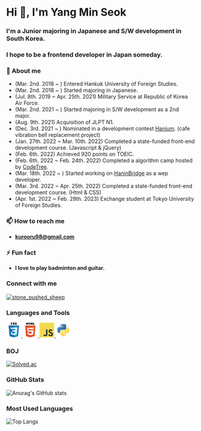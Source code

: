 <h1 align="left">Hi 👋, I'm Yang Min Seok</h1>
<h3 align="left">I'm a Junior majoring in Japanese and S/W development in South Korea.</h3>
<h3 align="left">I hope to be a frontend developer in Japan someday.</h3>
<h3 align="left">🔭 About me</h3>

- (Mar. 2nd. 2018 ~ ) Entered Hankuk University of Foreign Studies.
- (Mar. 2nd. 2018 ~ ) Started majoring in Japanese.
- (Jul. 8th. 2019 ~ Apr. 25th. 2021) Military Service at Republic of Korea Air Force.
- (Mar. 2nd. 2021 ~ ) Started majoring in S/W development as a 2nd major.
- (Aug. 9th. 2021) Acquisition of JLPT N1.
- (Dec. 3rd. 2021 ~ ) Nominated in a development contest [Hanium](https://github.com/2jaebbang/Hanium-SmartBell). (cafe vibration bell replacement project)
- (Jan. 27th. 2022 ~ Mar. 10th. 2022) Completed a state-funded front-end development course. (Javascript & jQuery)
- (Feb. 6th. 2022) Achieved 920 points on TOEIC.
- (Feb. 6th. 2022 ~ Feb. 24th. 2022) Completed a algorithm camp hosted by [CodeTree](https://www.codetree.ai/).
- (Mar. 18th. 2022 ~ ) Started working on [HaninBridge](https://www.haninbridge.com) as a wep developer.
- (Mar. 3rd. 2022 ~ Apr. 25th. 2022) Completed a state-funded front-end development course. (Html & CSS)
- (Apr. 1st. 2022 ~ Feb. 28th. 2023) Exchange student at Tokyo University of Foreign Studies.

<h3 align="left">📫 How to reach me</h3>

- **kurooru98@gmail.com**

<h3 align="left">⚡ Fun fact </h3>

- **I love to play badminton and guitar.**

<h3 align="left">Connect with me</h3>
<p align="left">
<a href="https://instagram.com/stone_pushed_sheep_bangkok" target="blank"><img align="center" src="https://raw.githubusercontent.com/rahuldkjain/github-profile-readme-generator/master/src/images/icons/Social/instagram.svg" alt="stone_pushed_sheep" height="30" width="40" /></a>
</p>

<h3 align="left">Languages and Tools</h3>
<p align="left"> <a href="https://www.w3schools.com/css/" target="_blank" rel="noreferrer"> <img src="https://raw.githubusercontent.com/devicons/devicon/master/icons/css3/css3-original-wordmark.svg" alt="css3" width="40" height="40"/> </a> <a href="https://www.w3.org/html/" target="_blank" rel="noreferrer"> <img src="https://raw.githubusercontent.com/devicons/devicon/master/icons/html5/html5-original-wordmark.svg" alt="html5" width="40" height="40"/> </a> <a href="https://developer.mozilla.org/en-US/docs/Web/JavaScript" target="_blank" rel="noreferrer"> <img src="https://raw.githubusercontent.com/devicons/devicon/master/icons/javascript/javascript-original.svg" alt="javascript" width="40" height="40"/> </a> <a href="https://www.python.org" target="_blank" rel="noreferrer"> <img src="https://raw.githubusercontent.com/devicons/devicon/master/icons/python/python-original.svg" alt="python" width="40" height="40"/> </a> </p>

<h3 align="left">BOJ</h3>

[![Solved.ac](http://mazassumnida.wtf/api/v2/generate_badge?boj=kurooru)](https://solved.ac/kurooru)

<h3 align="left">GitHub Stats</h3>

![Anurag's GitHub stats](https://github-readme-stats.vercel.app/api?username=Yang-Min-Seok&show_icons=true&theme=tokyonight)

<h3 align="left">Most Used Languages</h3>

![Top Langs](https://github-readme-stats.vercel.app/api/top-langs/?username=Yang-Min-Seok&layout=compact&theme=tokyonight)
